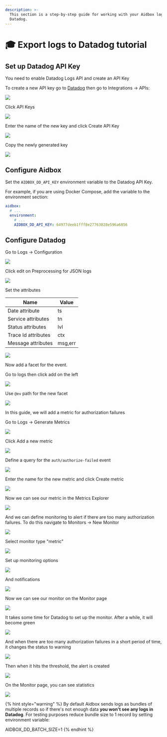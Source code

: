 ```yaml
---
description: >-
  This section is a step-by-step guide for working with your Aidbox logs with
  Datadog.
---
```


# 🎓 Export logs to Datadog tutorial

## Set up Datadog API Key

You need to enable Datadog Logs API and create an API Key

To create a new API key go to [Datadog](https://app.datadoghq.com/) then go to Integrations -> APIs:

![](<../../.gitbook/assets/image (11) (2).png>)

Click API Keys

![](<../../.gitbook/assets/image (13).png>)

Enter the name of the new key and click Create API Key

![](<../../.gitbook/assets/image (15).png>)

Copy the newly generated key

![](<../../.gitbook/assets/image (16).png>)

## Configure Aidbox

Set the `AIDBOX_DD_API_KEY` environment variable to the Datadog API Key.

For example, if you are using Docker Compose, add the variable to the environment section:

```yaml
aidbox:
  # ...
  environment:
    # ...
    AIDBOX_DD_API_KEY: 64977deeb1fff8e27763028e596a6856
```

## Configure Datadog

Go to Logs -> Configuration

![](<../../.gitbook/assets/image (18).png>)

Click edit on Preprocessing for JSON logs

![](<../../.gitbook/assets/image (19).png>)

Set the attributes

| Name                | Value   |
| ------------------- | ------- |
| Date attribute      | ts      |
| Service attributes  | tn      |
| Status attributes   | lvl     |
| Trace Id attributes | ctx     |
| Message attributes  | msg,err |

![](<../../.gitbook/assets/image (22).png>)

Now add a facet for the event.

Go to logs then click add on the left

![](<../../.gitbook/assets/image (23).png>)

Use `@ev` path for the new facet

![](<../../.gitbook/assets/image (24).png>)

In this guide, we will add a metric for authorization failures

Go to Logs -> Generate Metrics

![](<../../.gitbook/assets/image (25).png>)

Click Add a new metric

![](<../../.gitbook/assets/image (26).png>)

Define a query for the `auth/authorize-failed` event

![](<../../.gitbook/assets/image (27).png>)

Enter the name for the new metric and click Create metric

![](<../../.gitbook/assets/image (28).png>)

Now we can see our metric in the Metrics Explorer

![](<../../.gitbook/assets/image (29).png>)

And we can define monitoring to alert if there are too many authorization failures. To do this navigate to Monitors -> New Monitor

![](<../../.gitbook/assets/image (30).png>)

Select monitor type "metric"

![](<../../.gitbook/assets/image (31).png>)

Set up monitoring options

![](<../../.gitbook/assets/image (32).png>)

And notifications

![](<../../.gitbook/assets/image (33).png>)

Now we can see our monitor on the Monitor page

![](<../../.gitbook/assets/image (34).png>)

It takes some time for Datadog to set up the monitor. After a while, it will become green

![](<../../.gitbook/assets/image (35).png>)

And when there are too many authorization failures in a short period of time, it changes the status to warning

![](<../../.gitbook/assets/image (36).png>)

Then when it hits the threshold, the alert is created

![](<../../.gitbook/assets/image (37).png>)

On the Monitor page, you can see statistics

![](<../../.gitbook/assets/image (38).png>)

{% hint style="warning" %}
By default Aidbox sends logs as bundles of multiple records so if there's not enough data **you won't see any logs in Datadog**. For testing purposes reduce bundle size to 1 record by setting environment variable:

AIDBOX\_DD\_BATCH\_SIZE=1
{% endhint %}
